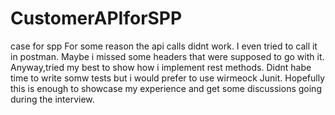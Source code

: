 # CustomerAPIforSPP
case for spp
For some reason the api calls didnt work. I even tried to call it in postman.
Maybe i missed some headers that were supposed to go with it.
Anyway,tried my best to show how i implement rest methods.
Didnt habe time to write somw tests but i would prefer to use wirmeock Junit.
Hopefully this is enough to showcase my experience and get some discussions going during the interview. 
